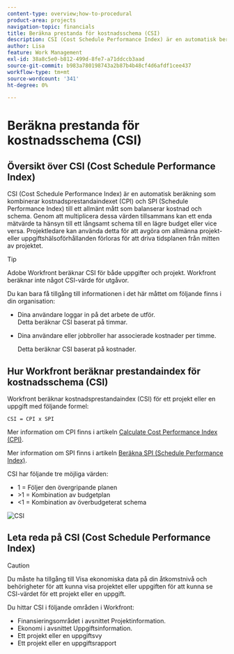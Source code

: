 ```yaml
---
content-type: overview;how-to-procedural
product-area: projects
navigation-topic: financials
title: Beräkna prestanda för kostnadsschema (CSI)
description: CSI (Cost Schedule Performance Index) är en automatisk beräkning som kombinerar kostnadsprestandaindexet (CPI) och SPI (Schedule Performance Index) till ett allmänt mått som balanserar kostnad och schema.
author: Lisa
feature: Work Management
exl-id: 38a8c5e0-b812-499d-8fe7-a71ddccb3aad
source-git-commit: b983a780198743a2b87b4b48cf4d6afdf1cee437
workflow-type: tm+mt
source-wordcount: '341'
ht-degree: 0%

---
```


# Beräkna prestanda för kostnadsschema (CSI)

<!--
<p data-mc-conditions="QuicksilverOrClassic.Draft mode">(NOTE: Linked to the product. Do not change link.) </p>
-->

## Översikt över CSI (Cost Schedule Performance Index)

CSI (Cost Schedule Performance Index) är en automatisk beräkning som kombinerar kostnadsprestandaindexet (CPI) och SPI (Schedule Performance Index) till ett allmänt mått som balanserar kostnad och schema. Genom att multiplicera dessa värden tillsammans kan ett enda mätvärde ta hänsyn till ett långsamt schema till en lägre budget eller vice versa. Projektledare kan använda detta för att avgöra om allmänna projekt- eller uppgiftshälsoförhållanden förloras för att driva tidsplanen från mitten av projektet.

>[!TIP]
>
>Adobe Workfront beräknar CSI för både uppgifter och projekt. Workfront beräknar inte något CSI-värde för utgåvor.

Du kan bara få tillgång till informationen i det här måttet om följande finns i din organisation:

* Dina användare loggar in på det arbete de utför.\
  Detta beräknar CSI baserat på timmar.
* Dina användare eller jobbroller har associerade kostnader per timme. 

  Detta beräknar CSI baserat på kostnader.

## Hur Workfront beräknar prestandaindex för kostnadsschema (CSI)

Workfront beräknar kostnadsprestandaindex (CSI) för ett projekt eller en uppgift med följande formel:

`CSI = CPI x SPI`

Mer information om CPI finns i artikeln [Calculate Cost Performance Index (CPI)](../../../manage-work/projects/project-finances/calculate-cpi.md).

Mer information om SPI finns i artikeln [Beräkna SPI (Schedule Performance Index)](../../../manage-work/projects/project-finances/calculate-spi.md).

CSI har följande tre möjliga värden:

* 1 = Följer den övergripande planen
* \>1 = Kombination av budgetplan
* &lt;1 = Kombination av överbudgeterat schema

![CSI](assets/csi-highlighted.png)

## Leta reda på CSI (Cost Schedule Performance Index)

>[!CAUTION]
>
>Du måste ha tillgång till Visa ekonomiska data på din åtkomstnivå och behörigheter för att kunna visa projektet eller uppgiften för att kunna se CSI-värdet för ett projekt eller en uppgift.

Du hittar CSI i följande områden i Workfront:

* Finansieringsområdet i avsnittet Projektinformation.
* Ekonomi i avsnittet Uppgiftsinformation.
* Ett projekt eller en uppgiftsvy
* Ett projekt eller en uppgiftsrapport
